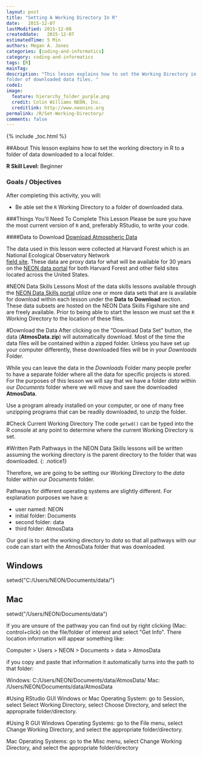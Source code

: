 ```yaml
---
layout: post
title: "Setting A Working Directory In R"
date:   2015-12-07
lastModified: 2015-12-08
createddate:   2015-12-07
estimatedTime: 5 Min
authors: Megan A. Jones
categories: [coding-and-informatics]
category: coding-and-informatics
tags: [R]
mainTag: 
description: "This lesson explains how to set the Working Directory in R to a 
folder of downloaded data files. "
code1: 
image:
  feature: hierarchy_folder_purple.png
  credit: Colin Williams NEON, Inc.
  creditlink: http://www.neoninc.org
permalink: /R/Set-Working-Directory/
comments: false
---
```


{% include _toc.html %}

##About
This lesson explains how to set the working directory in R to a folder of data
downloaded to a local folder.

**R Skill Level:** Beginner

<div id="objectives" markdown="1">

### Goals / Objectives
After completing this activity, you will:

 * Be able set the `R` Working Directory to a folder of downloaded data.

###Things You'll Need To Complete This Lesson
Please be sure you have the most current version of `R` and, preferably
RStudio, to write your code.

####Data to Download
<a href="http://files.figshare.com/2437700/AtmosData.zip" class="btn btn-success">
Download Atmospheric Data</a>

The data used in this lesson were collected at Harvard Forest which is
an National Ecological Observatory Network  
<a href="http://www.neoninc.org/science-design/field-sites/harvard-forest" target="_blank"> field site</a>. 
These data are proxy data for what will be available for 30 years
on the [NEON data portal](http://data.neoninc.org/ "NEON data")
for both Harvard Forest and other field sites located across the United States.

</div>

#NEON Data Skills Lessons
Most of the data skills lessons available through the [NEON Data Skills portal](http://www.NEONdataskills.org  "#WorkWithData")
utilize one or more data sets that are is available for download within each 
lesson under the **Data** **to** **Download** section.  These data 
subsets are hosted on the NEON Data Skills Figshare site and are freely 
available.  Prior to being able to start the lesson we must set the `R` Working
Directory to the location of these files.  

#Download the Data
After clicking on the "Download Data Set" button, the data (**AtmosData.zip**) 
will automatically download.  Most of the time the data files will be contained 
within a zipped folder.
Unless you have set up your computer differently, these downloaded files will be
in your *Downloads* Folder.  

While you can leave the data in the *Downloads* Folder many people prefer to
have
a separate folder where all the data for specific projects is stored.  For the
purposes of this lesson we will say that we have a folder *data* within our
*Documents* folder where we will move and save the downloaded **AtmosData**.  



Use a program already installed on your computer, or one of many free unzipping 
programs that can be readily downloaded, to unzip the folder.  

#Check Current Working Directory
The code `getwd()` can be typed into the R console at any point to determine
where the current Working Directory is set.  

#Written Path
Pathways in the NEON Data Skills lessons will be written assuming the working
directory is the parent directory to the folder that was downloaded. {: .notice1}

Therefore, we are going to be setting our
Working Directory to the *data* folder within our *Documents* folder.  

Pathways for different operating systems are slightly different.  For
explanation purposes we have a:
 
 * user named: NEON
 * initial folder: Documents
 * second folder: data
 * third folder: AtmosData

Our goal is to set the working directory to *data* so that all pathways with our
code can start with the AtmosData folder that was downloaded.  

## Windows
setwd("C:/Users/NEON/Documents/data/")

## Mac
setwd("/Users/NEON/Documents/data")

If you are unsure of the pathway you can find out by right clicking (Mac: 
control+click) on the file/folder of interest and select "Get Info". There 
location information will appear something like: 

Computer > Users > NEON > Documents > data > AtmosData

if you copy and paste that information it automatically turns into the path to
that folder: 

Windows:  C:/Users/NEON/Documents/data/AtmosData/
Mac:  /Users/NEON/Documents/data/AtmosData

#Using RStudio GUI
Windows or Mac Operating System: go to Session, select Select Working Directory, select Choose Directory, and select the appropraite folder/directory. 

#Using R GUI
Windows Operating Systems: go to the File menu, select Change Working Directory, and select the appropriate folder/directory.

Mac Operating Systems: go to the Misc menu, select Change Working Directory, and select the appropriate folder/directory


